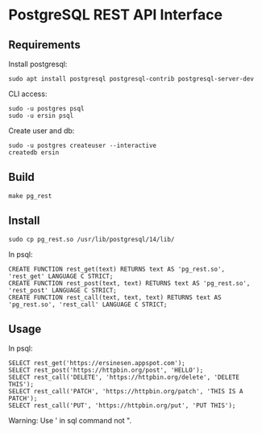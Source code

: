 # PostgreSQL REST API Interface

## Requirements


Install postgresql:

```
sudo apt install postgresql postgresql-contrib postgresql-server-dev
```

CLI access:

```
sudo -u postgres psql
sudo -u ersin psql
```

Create user and db:
```
sudo -u postgres createuser --interactive
createdb ersin
```

## Build

```
make pg_rest
```

## Install

```
sudo cp pg_rest.so /usr/lib/postgresql/14/lib/
```

In psql:

```
CREATE FUNCTION rest_get(text) RETURNS text AS 'pg_rest.so', 'rest_get' LANGUAGE C STRICT;
CREATE FUNCTION rest_post(text, text) RETURNS text AS 'pg_rest.so', 'rest_post' LANGUAGE C STRICT;
CREATE FUNCTION rest_call(text, text, text) RETURNS text AS 'pg_rest.so', 'rest_call' LANGUAGE C STRICT;
```


## Usage

In psql:
```
SELECT rest_get('https://ersinesen.appspot.com');
SELECT rest_post('https://httpbin.org/post', 'HELLO');
SELECT rest_call('DELETE', 'https://httpbin.org/delete', 'DELETE THIS');
SELECT rest_call('PATCH', 'https://httpbin.org/patch', 'THIS IS A PATCH');
SELECT rest_call('PUT', 'https://httpbin.org/put', 'PUT THIS');
```

Warning: Use ' in sql command not ".